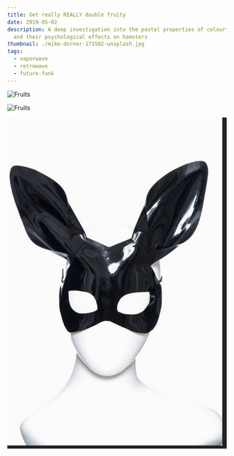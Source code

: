```yaml
---
title: Get really REALLY double fruity
date: 2019-05-02
description: A deep investigation into the pastel properties of colourful fruit
  and their psychological effects on hamsters
thumbnail: ./mike-dorner-173502-unsplash.jpg
tags:
  - vaporwave
  - retrowave
  - future-funk
---
```

![Fruits](./mike-dorner-173503-unsplash.jpg)

![Fruits](./mike-dorner-173504-unsplash.jpg)

![](screenshot-2021-03-16-at-11.56.10.png)